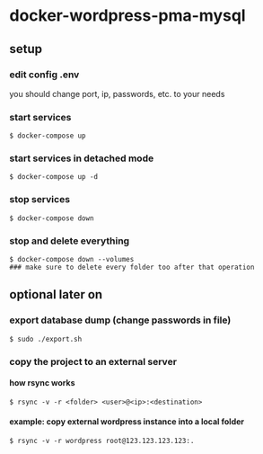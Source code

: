 # docker-wordpress-pma-mysql

## setup
### edit config .env
you should change port, ip, passwords, etc. to your needs

### start services
    $ docker-compose up

### start services in detached mode
    $ docker-compose up -d

### stop services
    $ docker-compose down
    
### stop and delete everything
    $ docker-compose down --volumes
    ### make sure to delete every folder too after that operation

## optional later on
### export database dump (change passwords in file)
    $ sudo ./export.sh

### copy the project to an external server
#### how rsync works
    $ rsync -v -r <folder> <user>@<ip>:<destination>
#### example: copy external wordpress instance into a local folder
    $ rsync -v -r wordpress root@123.123.123.123:.
